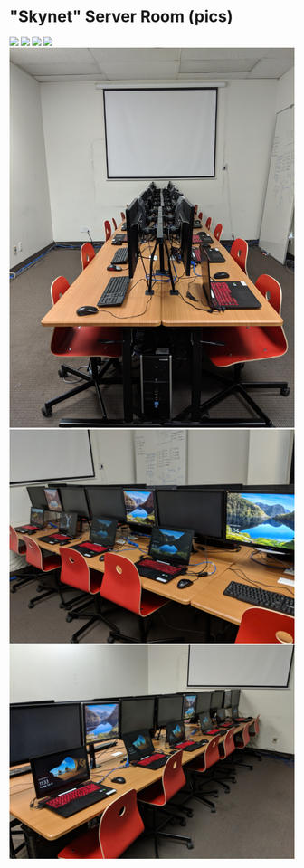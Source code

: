 # "Skynet" Server Room (pics)

![](IMG_20180722_233243.jpg)
![](IMG_20180722_233247.jpg)
![](IMG_20180722_233250.jpg)
![](IMG_20180722_233255.jpg)
![](IMG_20180722_233410.jpg)
![](IMG_20180722_233425.jpg)
![](IMG_20180722_233433.jpg)